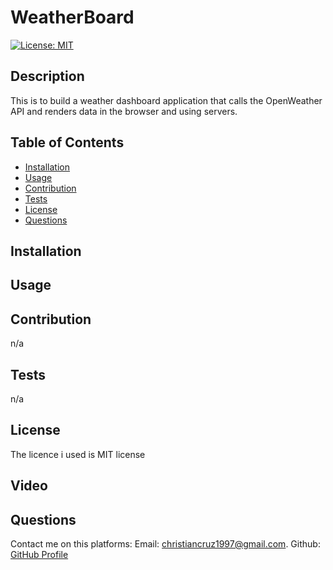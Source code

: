 # WeatherBoard
[![License: MIT](https://img.shields.io/badge/License-MIT-yellow.svg)](https://opensource.org/licenses/MIT)
 
 ## Description
 This is to build a weather dashboard application that calls the OpenWeather API and renders data in the browser and using servers.

 ## Table of Contents
- [Installation](#installation)
- [Usage](#usage)
- [Contribution](#contribution)
- [Tests](#tests)
- [License](#license)
- [Questions](#questions)


## Installation

## Usage

## Contribution
n/a

## Tests
n/a

## License
The licence i used is MIT license

## Video

## Questions
Contact me on this platforms:
Email: [christiancruz1997@gmail.com](mailto:christiancruz1997@gmail.com). 
Github: [GitHub Profile](https://github.com/Heartless117)
